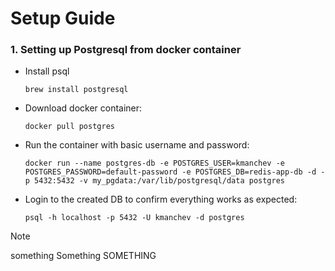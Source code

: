 # Setup Guide

### 1. Setting up Postgresql from docker container
* Install psql
    ```
   brew install postgresql
    ```
* Download docker container:

    ```
   docker pull postgres
    ```
  
* Run the container with basic username and password:

    ```
    docker run --name postgres-db -e POSTGRES_USER=kmanchev -e POSTGRES_PASSWORD=default-password -e POSTGRES_DB=redis-app-db -d -p 5432:5432 -v my_pgdata:/var/lib/postgresql/data postgres
    ```
* Login to the created DB to confirm everything works as expected:

    ```
    psql -h localhost -p 5432 -U kmanchev -d postgres
    ```    

> [!NOTE]
> something Something SOMETHING

  